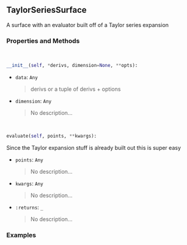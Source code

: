 ## <a id="McUtils.Zachary.Surfaces.BaseSurface.TaylorSeriesSurface">TaylorSeriesSurface</a>
A surface with an evaluator built off of a Taylor series expansion

### Properties and Methods
<a id="McUtils.Zachary.Surfaces.BaseSurface.TaylorSeriesSurface.__init__" class="docs-object-method">&nbsp;</a>
```python
__init__(self, *derivs, dimension=None, **opts): 
```

- `data`: `Any`
    >derivs or a tuple of derivs + options
- `dimension`: `Any`
    >No description...

<a id="McUtils.Zachary.Surfaces.BaseSurface.TaylorSeriesSurface.evaluate" class="docs-object-method">&nbsp;</a>
```python
evaluate(self, points, **kwargs): 
```
Since the Taylor expansion stuff is already built out this is super easy
- `points`: `Any`
    >No description...
- `kwargs`: `Any`
    >No description...
- `:returns`: `_`
    >No description...

### Examples



